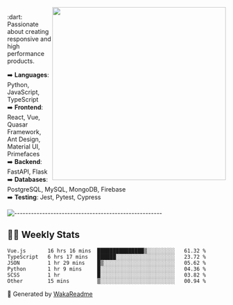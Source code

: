 <img src="https://github-readme-stats.vercel.app/api?username=iguit0&show_icons=true&include_all_commits=true&count_private=true&theme=dracula" min-width="400px" max-width="400px" width="400px" align="right" />

<p align="left"> 
  :dart: Passionate about creating responsive and high performance products.
</p>

<p align="left">
  ➡️ <strong>Languages</strong>: Python, JavaScript, TypeScript<br>
  ➡️ <strong>Frontend</strong>: React, Vue, Quasar Framework, Ant Design, Material UI, Primefaces<br>
  ➡️ <strong>Backend</strong>: FastAPI, Flask<br>
  ➡️ <strong>Databases</strong>: PostgreSQL, MySQL, MongoDB, Firebase<br>
  ➡️ <strong>Testing</strong>: Jest, Pytest, Cypress<br>
</p>

![-----------------------------------------------------](https://raw.githubusercontent.com/andreasbm/readme/master/assets/lines/vintage.png)

## :man_technologist: Weekly Stats
<!--START_SECTION:waka-->

```text
Vue.js       16 hrs 16 mins  ███████████████▒░░░░░░░░░   61.32 %
TypeScript   6 hrs 17 mins   ██████░░░░░░░░░░░░░░░░░░░   23.72 %
JSON         1 hr 29 mins    █▒░░░░░░░░░░░░░░░░░░░░░░░   05.62 %
Python       1 hr 9 mins     █░░░░░░░░░░░░░░░░░░░░░░░░   04.36 %
SCSS         1 hr            █░░░░░░░░░░░░░░░░░░░░░░░░   03.82 %
Other        15 mins         ▒░░░░░░░░░░░░░░░░░░░░░░░░   00.94 %
```

<!--END_SECTION:waka-->

🚀 Generated by [WakaReadme](https://github.com/athul/waka-readme)
